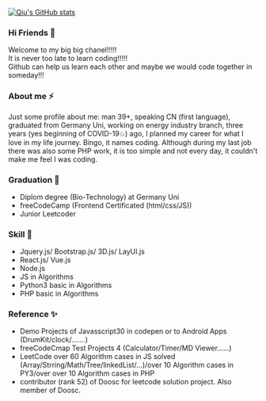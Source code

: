 [![Qiu's GitHub stats](https://github-readme-stats.vercel.app/api?username=Qiu-IT)](https://github.com/anuraghazra/github-readme-stats)

### Hi Friends 👋
Welcome to my big big chanel!!!!! <br>
It is never too late to learn coding!!!!!<br>
Github can help us learn each other and maybe we would code together in someday!!! 

### About me ⚡
Just some profile about me: man 39+, speaking CN (first language), graduated from Germany Uni, working on energy industry branch, three years (yes beginning of COVID-19💥) ago, I planned my career for what I love in my life journey. Bingo, it names coding. Although during my last job there was also some PHP work, it is too simple and not every day, it couldn't make me feel I was coding. 

### Graduation 🌱
- Diplom degree (Bio-Technology) at Germany Uni
- freeCodeCamp (Frontend Certificated (html/css/JS))
- Junior Leetcoder

### Skill 🔭
- Jquery.js/ Bootstrap.js/ 3D.js/ LayUI.js
- React.js/ Vue.js
- Node.js 
- JS in Algorithms 
- Python3 basic in Algorithms 
- PHP basic in Algorithms 
<!--
- Python in basic
- Java in Basic
-->


### Reference ✨
- Demo Projects of Javasscript30 in codepen or to Android Apps (DrumKit/clock/.......)
- freeCodeCmap Test Projects 4 (Calculator/Timer/MD Viewer......)
- LeetCode over 60 Algorithm cases in JS solved (Array/Strring/Math/Tree/linkedList/...)/over 10 Algorithm cases in PY3/over over 10 Algorithm cases in PHP
- contributor (rank 52) of Doosc for leetcode solution project. Also member of Doosc.
  


<!--
**Qiu-IT/Qiu-IT** is a ✨ _special_ ✨ repository because its `README.md` (this file) appears on your GitHub profile.

Here are some ideas to get you started:

- 🔭 I’m currently working on Front-end ...
- 🌱 I’m currently learning React JS and Python...
- 👯 I’m looking to collaborate on ...
- 🤔 I’m looking for help with ...
- 💬 Ask me about ...
- 📫 How to reach me: ...
- 😄 Pronouns: ...
- ⚡ Fun fact: ...
-->

